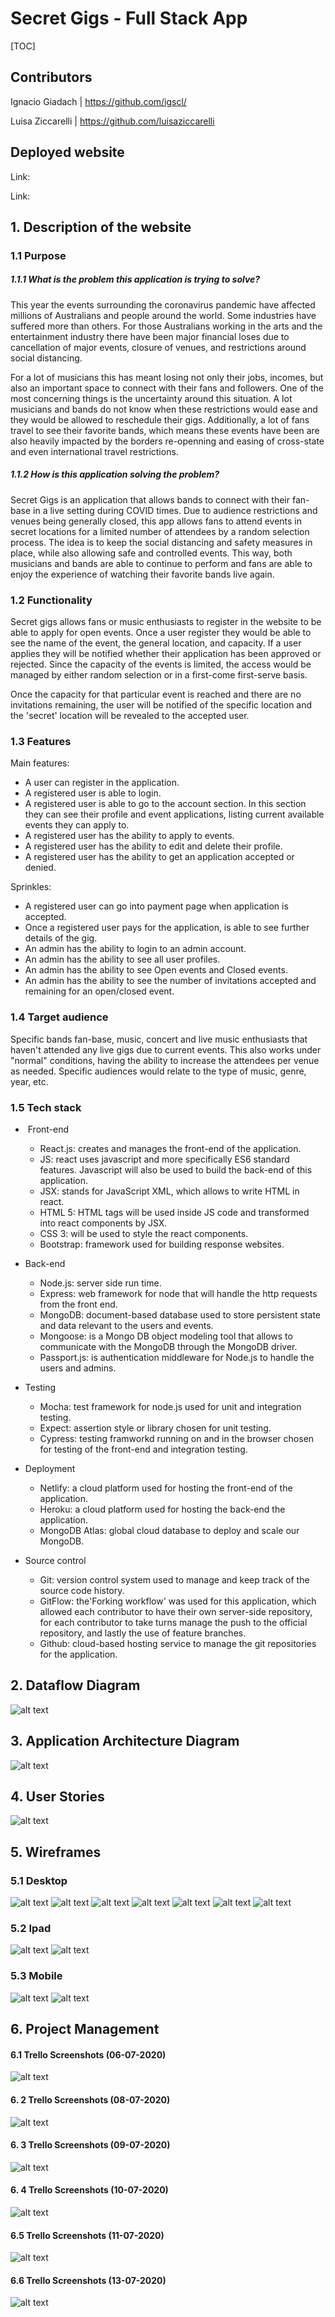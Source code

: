 # Secret Gigs - Full Stack App

[TOC]

## Contributors

Ignacio Giadach | https://github.com/igscl/

Luisa Ziccarelli | https://github.com/luisaziccarelli



## Deployed website

Link: 

Link:



## 1. Description of the website 

### 1.1 Purpose 

##### 1.1.1 What is the problem this application is trying to solve?

This year the events surrounding the coronavirus pandemic have affected millions of Australians and people around the world. Some industries have suffered more than others. For those Australians working in the arts and the entertainment industry there have been major financial loses due to cancellation of major events, closure of venues, and restrictions around social distancing.

 For a lot of musicians this has meant losing not only their jobs, incomes, but also an important space to connect with their fans and followers. One of the most concerning things is the uncertainty around this situation. A lot musicians and bands do not know  when these restrictions would ease and they would be allowed to reschedule their gigs. Additionally, a lot of fans travel to see their favorite bands, which means these events have been are also heavily impacted by the borders re-openning and easing of cross-state and even international travel restrictions. 

##### 1.1.2 How is this application solving the problem?

Secret Gigs is an application that allows bands to connect with their fan-base in a live setting during COVID times. Due to audience restrictions and venues being generally closed, this app allows fans to attend events in secret locations for a limited number of attendees by a random selection process. The idea is to keep the social distancing and safety measures in place, while also allowing safe and controlled events. This way, both musicians and bands are able to continue to perform and fans are able to enjoy the experience of watching their favorite bands live again. 

### 1.2 Functionality 

Secret gigs allows fans or music enthusiasts to register in the website to be able to apply for open events. Once a user register they would be able to see the name of the event, the general location, and capacity. If a user applies they will be notified whether their application has been approved or rejected. Since the capacity of the events is limited, the access would be managed by either random selection or in a first-come first-serve basis. 

Once the capacity for that particular event is reached and there are no invitations remaining, the user will be notified of the specific location and the 'secret' location will be revealed to the accepted user.

### 1.3 Features

Main features:

- A user can register in the application. 
- A registered user is able to login.
- A registered user is able to go to the account section. In this section they can see their profile and event applications, listing current available events they can apply to.
- A registered user has the ability to apply to events.
- A registered user has the ability to edit and delete their profile.
- A registered user has the ability to get an application accepted or denied.

Sprinkles:
- A registered user can go into payment page when application is accepted.
- Once a registered user pays for the application, is able to see further details of the gig.
- An admin has the ability to login to an admin account.
- An admin has the ability to see all user profiles.
- An admin has the ability to see Open events and Closed events.
- An admin has the ability to see the number of invitations accepted and remaining for an open/closed event. 

### 1.4 Target audience
Specific bands fan-base, music, concert and live music enthusiasts that haven't attended any live gigs due to current events. This also works under "normal" conditions, having the ability to increase the attendees per venue as needed. Specific audiences would relate to the type of music, genre, year, etc.

### 1.5 Tech stack
- ​	Front-end
  - React.js: creates and manages the front-end of the application. 
  - JS: react uses javascript and more specifically ES6 standard features. Javascript will also be used to build the back-end of this application.
  - JSX: stands for JavaScript XML, which allows to write HTML in react.
  - HTML 5: HTML tags will be used inside JS code and transformed into react components by JSX.
  - CSS 3: will be used to style the react components.
  - Bootstrap: framework used for building response websites.

- Back-end
  - Node.js: server side run time. 
  - Express: web framework for node that will handle the http requests from the front end. 
  - MongoDB: document-based database used to store persistent state and data relevant to the users and events. 
  - Mongoose: is a Mongo DB object modeling tool that allows to communicate with the MongoDB through the MongoDB driver.
  - Passport.js: is authentication middleware for Node.js to handle the users and admins.

- Testing
  - Mocha: test framework for node.js used for unit and integration testing.
  - Expect: assertion style or library chosen for unit testing.
  - Cypress: testing framworkd running on and in the browser chosen for testing of the front-end and integration testing.
  
- Deployment
  - Netlify: a cloud platform used for hosting the front-end of the application. 
  - Heroku: a cloud platform used for hosting the back-end the application.
  - MongoDB Atlas: global cloud database to deploy and scale our MongoDB. 

- Source control 
  - Git: version control system used to manage and keep track of the source code history. 
  - GitFlow: the'Forking workflow' was used for this application, which allowed each contributor to have their own server-side repository, for each contributor to take turns manage the push to the official repository, and lastly the use of feature branches.
  - Github: cloud-based hosting service to manage the git repositories for the application. 


## 2. Dataflow Diagram

![alt text](./docs/R2-DFD.png "Data Flow Diagram")

## 3. Application Architecture Diagram

![alt text](./docs/Application_architecture_diagram.png "Application Architecture Diagram")

## 4. User Stories

![alt text](./docs/secret_gigs_userStories.png "User Stories")

## 5. Wireframes

### 5.1 Desktop
![alt text](./docs/wireframes_desktop/events_desktop.png "Home page Desktop")
![alt text](./docs/wireframes_desktop/sign_up_desktop.png "Sign up desktop")
![alt text](./docs/wireframes_desktop/login_desktop.png "Login desktop")
![alt text](./docs/wireframes_desktop/profile_desktop.png "Profile desktop")
![alt text](./docs/wireframes_desktop/admin_dashboard_desktop.png "Admin desktop") 
![alt text](./docs/wireframes_desktop/profiles_desktop.png "Profiles dsk")
![alt text](./docs/wireframes_desktop/events_desktop.png "Events dsk")

### 5.2 Ipad
![alt text](./docs/ipad_wireframes/ipad1_wireframes.png "Home, sign up, login Ipad")
![alt text](./docs/ipad_wireframes/ipad2_wireframes.png "Profile, admin, profiles, events Ipad")

### 5.3 Mobile 
![alt text](./docs/mobile_wireframes/mobile_one.png "Home, login, sign up, profiles Mobile")
![alt text](./docs/mobile_wireframes/mobile_two.png "Admin, profiles, events Mobile")

## 6. Project Management

#### 6.1 Trello Screenshots (06-07-2020)
![alt text](./docs/screenshots/trello_screenshot1_06:07.png "Trello 1")
#### 6. 2 Trello Screenshots (08-07-2020)
![alt text](./docs/screenshots/trello_screenshot_8:7.png "Trello 2")
#### 6. 3 Trello Screenshots (09-07-2020)
![alt text](./docs/screenshots/trello_screenshot2_9:7.png "Trello 3")
#### 6. 4 Trello Screenshots (10-07-2020)
![alt text](./docs/screenshots/trello_screenshot_10:7.png "Trello 4")
#### 6.5 Trello Screenshots (11-07-2020)
![alt text](./docs/screenshots/trello_screenshot_11:7.png "Trello 5")
#### 6.6 Trello Screenshots (13-07-2020)
![alt text](./docs/screenshots/trello_screenshot_13:7.png "Trello 5") 
